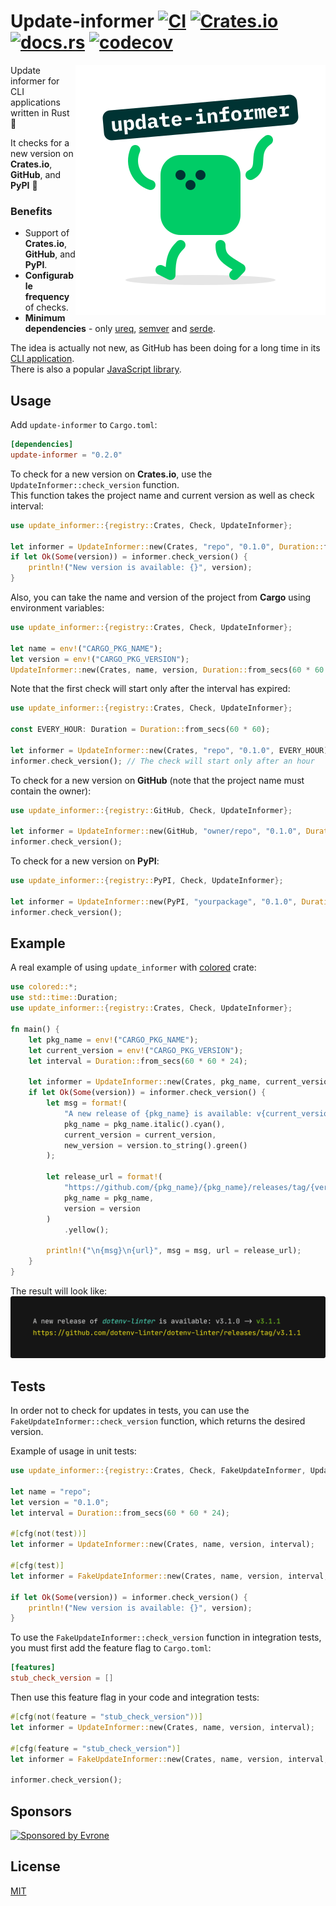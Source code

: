# Update-informer [![CI](https://github.com/mgrachev/update-informer/workflows/CI/badge.svg)](https://github.com/mgrachev/update-informer/actions) [![Crates.io](https://img.shields.io/crates/v/update-informer)](https://crates.io/crates/update-informer) [![docs.rs](https://img.shields.io/docsrs/update-informer)](https://docs.rs/update-informer) [![codecov](https://codecov.io/gh/mgrachev/update-informer/branch/main/graph/badge.svg?token=A4XD1DGFGJ)](https://codecov.io/gh/mgrachev/update-informer)

<img align="right"
     alt="update-informer"
     src="https://raw.githubusercontent.com/mgrachev/update-informer/main/logo.svg?sanitize=true">

Update informer for CLI applications written in Rust 🦀

It checks for a new version on **Crates.io**, **GitHub**, and **PyPI** 🚀

### Benefits
* Support of **Crates.io**, **GitHub**, and **PyPI**.
* **Configurable frequency** of checks.
* **Minimum dependencies** - only [ureq](https://github.com/algesten/ureq), [semver](https://github.com/dtolnay/semver) and [serde](https://github.com/serde-rs/serde).

The idea is actually not new, as GitHub has been doing for a long time in its [CLI application](https://cli.github.com).<br>
There is also a popular [JavaScript library](https://github.com/yeoman/update-notifier).

## Usage

Add `update-informer` to `Cargo.toml`:

```toml
[dependencies]
update-informer = "0.2.0"
```

To check for a new version on **Crates.io**, use the `UpdateInformer::check_version` function.<br>
This function takes the project name and current version as well as check interval:

```rust
use update_informer::{registry::Crates, Check, UpdateInformer};

let informer = UpdateInformer::new(Crates, "repo", "0.1.0", Duration::from_secs(60 * 60 * 24));
if let Ok(Some(version)) = informer.check_version() {
    println!("New version is available: {}", version);
}
```

Also, you can take the name and version of the project from **Cargo** using environment variables:

```rust
use update_informer::{registry::Crates, Check, UpdateInformer};

let name = env!("CARGO_PKG_NAME");
let version = env!("CARGO_PKG_VERSION");
UpdateInformer::new(Crates, name, version, Duration::from_secs(60 * 60 * 24)).check_version();
```

Note that the first check will start only after the interval has expired:

```rust
use update_informer::{registry::Crates, Check, UpdateInformer};

const EVERY_HOUR: Duration = Duration::from_secs(60 * 60);

let informer = UpdateInformer::new(Crates, "repo", "0.1.0", EVERY_HOUR);
informer.check_version(); // The check will start only after an hour
```

To check for a new version on **GitHub** (note that the project name must contain the owner):

```rust
use update_informer::{registry::GitHub, Check, UpdateInformer};

let informer = UpdateInformer::new(GitHub, "owner/repo", "0.1.0", Duration::from_secs(60 * 60 * 24));
informer.check_version();
```

To check for a new version on **PyPI**:

```rust
use update_informer::{registry::PyPI, Check, UpdateInformer};

let informer = UpdateInformer::new(PyPI, "yourpackage", "0.1.0", Duration::from_secs(60 * 60 * 24));
informer.check_version();
```

## Example

A real example of using `update_informer` with [colored](https://github.com/mackwic/colored) crate:

```rust
use colored::*;
use std::time::Duration;
use update_informer::{registry::Crates, Check, UpdateInformer};

fn main() {
    let pkg_name = env!("CARGO_PKG_NAME");
    let current_version = env!("CARGO_PKG_VERSION");
    let interval = Duration::from_secs(60 * 60 * 24);

    let informer = UpdateInformer::new(Crates, pkg_name, current_version, interval);
    if let Ok(Some(version)) = informer.check_version() {
        let msg = format!(
            "A new release of {pkg_name} is available: v{current_version} -> {new_version}",
            pkg_name = pkg_name.italic().cyan(),
            current_version = current_version,
            new_version = version.to_string().green()
        );

        let release_url = format!(
            "https://github.com/{pkg_name}/{pkg_name}/releases/tag/{version}",
            pkg_name = pkg_name,
            version = version
        )
            .yellow();

        println!("\n{msg}\n{url}", msg = msg, url = release_url);
    }
}
```

The result will look like:
![example](https://raw.githubusercontent.com/mgrachev/update-informer/main/images/example.png)

## Tests

In order not to check for updates in tests, you can use the `FakeUpdateInformer::check_version` function, which returns the desired version.

Example of usage in unit tests:

```rust
use update_informer::{registry::Crates, Check, FakeUpdateInformer, UpdateInformer};

let name = "repo";
let version = "0.1.0";
let interval = Duration::from_secs(60 * 60 * 24);

#[cfg(not(test))]
let informer = UpdateInformer::new(Crates, name, version, interval);

#[cfg(test)]
let informer = FakeUpdateInformer::new(Crates, name, version, interval, "1.0.0");

if let Ok(Some(version)) = informer.check_version() {
    println!("New version is available: {}", version);
}
```

To use the `FakeUpdateInformer::check_version` function in integration tests, you must first add the feature flag to `Cargo.toml`:

```toml
[features]
stub_check_version = []
```

Then use this feature flag in your code and integration tests:

```rust
#[cfg(not(feature = "stub_check_version"))]
let informer = UpdateInformer::new(Crates, name, version, interval);

#[cfg(feature = "stub_check_version")]
let informer = FakeUpdateInformer::new(Crates, name, version, interval, "1.0.0");

informer.check_version();
```

## Sponsors

<p>
  <a href="https://evrone.com/?utm_source=github&utm_campaign=update-informer">
    <img src="https://www.mgrachev.com/assets/static/sponsored_by_evrone.svg?sanitize=true"
      alt="Sponsored by Evrone">
  </a>
</p>

## License

[MIT](https://choosealicense.com/licenses/mit)
